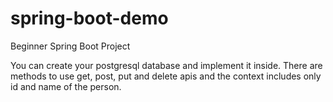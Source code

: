 # spring-boot-demo

Beginner Spring Boot Project 

You can create your postgresql database and implement it inside. 
There are methods to use get, post, put and delete apis and the context includes only id and name of the person.
